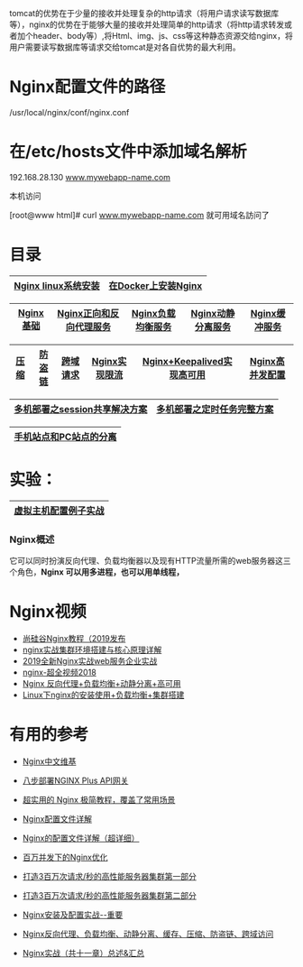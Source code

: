 
tomcat的优势在于少量的接收并处理复杂的http请求（将用户请求读写数据库等），nginx的优势在于能够大量的接收并处理简单的http请求（将http请求转发或者加个header、body等）,将Html、img、js、css等这种静态资源交给nginx，将用户需要读写数据库等请求交给tomcat是对各自优势的最大利用。

#  Nginx配置文件的路径

   /usr/local/nginx/conf/nginx.conf
   
# 在/etc/hosts文件中添加域名解析
  
  192.168.28.130 www.mywebapp-name.com
  
  本机访问

  [root@www html]# curl www.mywebapp-name.com
  就可用域名訪问了

# 目录


[Nginx linux系统安装](https://github.com/stevenli91748/JAVA-Architecture/blob/master/Tools%20and%20Middleware/Nginx/Nginx%20linux系统安装/README.md)|[在Docker上安装Nginx](https://github.com/stevenli91748/Engineering-special/blob/master/Docker/在Docker安装Nginx/README.md)|
---|---|


 [Nginx基础](https://github.com/stevenli91748/JAVA-Architecture/blob/master/Tools%20and%20Middleware/Nginx/Nginx基础/README.md)|[Nginx正向和反向代理服务](https://github.com/stevenli91748/JAVA-Architecture/blob/master/Tools%20and%20Middleware/Nginx/Nginx正向和反向代理/README.md)|[Nginx负载均衡服务](https://github.com/stevenli91748/JAVA-Architecture/blob/master/Tools%20and%20Middleware/Nginx/Nginx负载均衡/README.md)|[Nginx动静分离服务](https://github.com/stevenli91748/JAVA-Architecture/blob/master/Tools%20and%20Middleware/Nginx/Nginx动静分离/README.md)|[Nginx缓冲服务](https://github.com/stevenli91748/JAVA-Architecture/blob/master/Tools%20and%20Middleware/Nginx/Nginx缓冲服务/README.md)|
 ---|---|---|---|---|

[压缩](https://github.com/stevenli91748/JAVA-Architecture/blob/master/Tools%20and%20Middleware/Nginx/Nginx压缩/README.md)|[防盗链](https://github.com/stevenli91748/JAVA-Architecture/blob/master/Tools%20and%20Middleware/Nginx/Nginx防盗链/README.md)|[跨域请求](https://github.com/stevenli91748/JAVA-Architecture/blob/master/Tools%20and%20Middleware/Nginx/Nginx%20跨域请求/README.md)|[Nginx实现限流](https://github.com/stevenli91748/JAVA-Architecture/blob/master/Tools%20and%20Middleware/Nginx/Nginx实现限流/README.md)|[Nginx+Keepalived实现高可用](https://github.com/stevenli91748/JAVA-Architecture/blob/master/Tools%20and%20Middleware/Nginx/Nginx%2BKeepalived实现高可用/README.md)|[Nginx高并发配置](https://github.com/stevenli91748/JAVA-Architecture/blob/master/Tools%20and%20Middleware/Nginx/Nginx高并发配置/README.md)|
---|---|---|---|---|---|


[多机部署之session共享解决方案](https://blog.csdn.net/wjg8209/article/details/103701046)|[多机部署之定时任务完整方案](https://blog.csdn.net/wjg8209/article/details/103550922)|
---|---|


[手机站点和PC站点的分离](https://github.com/stevenli91748/JAVA-Architecture/blob/master/Tools%20and%20Middleware/Nginx/手机站点和PC站点的分离/README.md)|
---|

# 实验：

[虚拟主机配置例子实战](https://github.com/stevenli91748/JAVA-Architecture/blob/master/Tools%20and%20Middleware/Nginx/Nginx基础/虚拟主机配置例子实战.md)|
---|



### Nginx概述
  它可以同时扮演反向代理、负载均衡器以及现有HTTP流量所需的web服务器这三个角色，**Nginx 可以用多进程，也可以用单线程，**


# Nginx视频

 * [尚硅谷Nginx教程（2019发布](https://www.bilibili.com/video/av68136734?p=4)
 * [nginx实战集群环境搭建与核心原理详解](https://www.bilibili.com/video/av66849184?from=search&seid=12943368697372067470)
 * [2019全新Nginx实战web服务企业实战](https://www.bilibili.com/video/av33614077/?spm_id_from=333.788.videocard.5)
 * [nginx-超全视频2018](https://www.bilibili.com/video/av55251610/?spm_id_from=333.788.videocard.8)
 * [Nginx 反向代理+负载均衡+动静分离+高可用](https://www.bilibili.com/video/av68783011/?spm_id_from=333.788.videocard.2)
 * [Linux下nginx的安装使用+负载均衡+集群搭建](https://www.bilibili.com/video/av66388283?from=search&seid=3209376219057807635)

# 有用的参考

 * [Nginx中文维基](http://tool.oschina.net/apidocs/apidoc?api=nginx-zh)

 * [八步部署NGINX Plus API网关](https://zhuanlan.zhihu.com/p/38359208?utm_source=wechat_session&utm_medium=social&utm_oi=991812777480134656)
 * [超实用的 Nginx 极简教程，覆盖了常用场景](https://zhuanlan.zhihu.com/p/63737990?utm_source=wechat_session&utm_medium=social&utm_oi=991812777480134656)
* [Nginx配置文件详解](https://www.jianshu.com/p/1593954d5faf)
* [Nginx的配置文件详解（超详细）](https://blog.csdn.net/wangbin_0729/article/details/82109693) 
* [百万并发下的Nginx优化](http://www.sohu.com/a/274307517_463994)
* [打造3百万次请求/秒的高性能服务器集群第一部分](https://www.cnblogs.com/JohnABC/p/5264662.html)
* [打造3百万次请求/秒的高性能服务器集群第二部分](https://www.cnblogs.com/JohnABC/p/5264687.html)
* [Nginx安装及配置实战--重要](https://blog.csdn.net/yuanfangPOET/article/details/83446907)
* [Nginx反向代理、负载均衡、动静分离、缓存、压缩、防盗链、跨域访问](https://www.cnblogs.com/ph7seven/p/9932712.html)
* [Nginx实战（共十一章）总述&汇总](https://blog.csdn.net/ouyida3/article/details/86771967)
